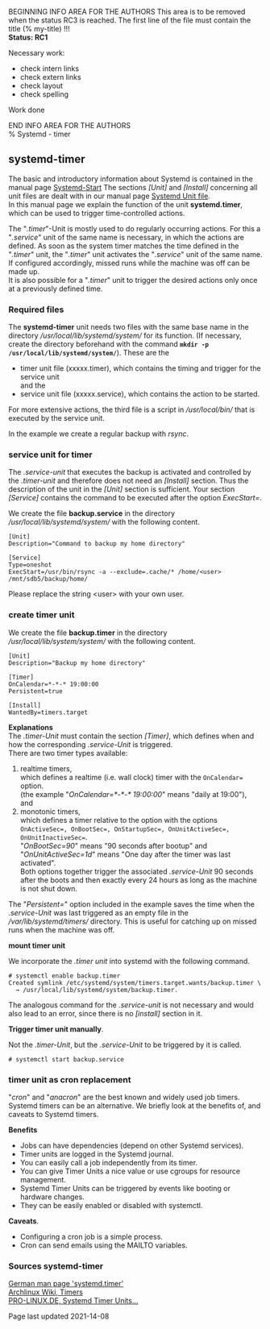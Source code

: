 BEGINNING   INFO AREA FOR THE AUTHORS
This area is to be removed when the status RC3 is reached. The first line of the file must contain the title (% my-title) !!!  
**Status: RC1**

Necessary work:

+ check intern links  
+ check extern links  
+ check layout  
+ check spelling  

Work done


END   INFO AREA FOR THE AUTHORS  
% Systemd - timer

## systemd-timer

The basic and introductory information about Systemd is contained in the manual page [Systemd-Start](./systemd-start_en.md#systemd-der-system--und-dienste-manager) The sections *[Unit]* and *[Install]* concerning all unit files are dealt with in our manual page [Systemd Unit file](./systemd-unit-datei_en.md#systemd-unit-datei).  
In this manual page we explain the function of the unit **systemd.timer**, which can be used to trigger time-controlled actions.

The "*.timer*"-Unit is mostly used to do regularly occurring actions. For this a "*.service*" unit of the same name is necessary, in which the actions are defined. As soon as the system timer matches the time defined in the "*.timer*" unit, the "*.timer*" unit activates the "*.service*" unit of the same name.  
If configured accordingly, missed runs while the machine was off can be made up.  
It is also possible for a "*.timer*" unit to trigger the desired actions only once at a previously defined time.

### Required files

The **systemd-timer** unit needs two files with the same base name in the directory */usr/local/lib/systemd/system/* for its function. (If necessary, create the directory beforehand with the command **`mkdir -p /usr/local/lib/systemd/system/`**). These are the

+ timer unit file (xxxxx.timer), which contains the timing and trigger for the service unit  
    and the  
+ service unit file (xxxxx.service), which contains the action to be started.

For more extensive actions, the third file is a script in */usr/local/bin/* that is executed by the service unit.

In the example we create a regular backup with *rsync*.

### service unit for timer

The *.service-unit* that executes the backup is activated and controlled by the *.timer-unit* and therefore does not need an *[Install]* section. Thus the description of the unit in the *[Unit]* section is sufficient. Your section *[Service]* contains the command to be executed after the option *ExecStart=*.

We create the file **backup.service** in the directory */usr/local/lib/systemd/system/* with the following content.

~~~
[Unit]
Description="Command to backup my home directory"

[Service]
Type=oneshot
ExecStart=/usr/bin/rsync -a --exclude=.cache/* /home/<user> /mnt/sdb5/backup/home/
~~~

Please replace the string \<user\> with your own user.

### create timer unit

We create the file **backup.timer** in the directory */usr/local/lib/system/system/* with the following content.

~~~
[Unit]
Description="Backup my home directory"

[Timer]
OnCalendar=*-*-* 19:00:00
Persistent=true

[Install]
WantedBy=timers.target
~~~

**Explanations**  
The *.timer-Unit* must contain the section *[Timer]*, which defines when and how the corresponding *.service-Unit* is triggered.  
There are two timer types available:

1. realtime timers,  
    which defines a realtime (i.e. wall clock) timer with the `OnCalendar=` option.  
    (the example "*OnCalendar=\*-\*-\* 19:00:00*" means "daily at 19:00"),  
    and  
2. monotonic timers,  
    which defines a timer relative to the option with the options `OnActiveSec=, OnBootSec=, OnStartupSec=, OnUnitActiveSec=, OnUnitInactiveSec=`.  
    "*OnBootSec=90*" means "90 seconds after bootup" and  
    "*OnUnitActiveSec=1d*" means "One day after the timer was last activated".  
    Both options together trigger the associated *.service-Unit* 90 seconds after the boots and then exactly every 24 hours as long as the machine is not shut down.

The "*Persistent=*" option included in the example saves the time when the *.service-Unit* was last triggered as an empty file in the */var/lib/systemd/timers/* directory. This is useful for catching up on missed runs when the machine was off.

**mount timer unit**

We incorporate the *.timer unit* into systemd with the following command.

~~~
# systemctl enable backup.timer
Created symlink /etc/systemd/system/timers.target.wants/backup.timer \
  → /usr/local/lib/systemd/system/backup.timer.
~~~

The analogous command for the *.service-unit* is not necessary and would also lead to an error, since there is no *[install]* section in it.

**Trigger timer unit manually**.

Not the *.timer-Unit*, but the *.service-Unit* to be triggered by it is called.

~~~
# systemctl start backup.service
~~~

### timer unit as cron replacement

"*cron*" and "*anacron*" are the best known and widely used job timers. Systemd timers can be an alternative. We briefly look at the benefits of, and caveats to Systemd timers.

**Benefits**

+ Jobs can have dependencies (depend on other Systemd services).
+ Timer units are logged in the Systemd journal.
+ You can easily call a job independently from its timer.
+ You can give Timer Units a nice value or use cgroups for resource management.
+ Systemd Timer Units can be triggered by events like booting or hardware changes.
+ They can be easily enabled or disabled with systemctl.

**Caveats**.

+ Configuring a cron job is a simple process.
+ Cron can send emails using the MAILTO variables. 

### Sources systemd-timer

[German man page 'systemd.timer'](https://manpages.debian.org/testing/manpages-de/systemd.timer.5.de.html)  
[Archlinux Wiki, Timers](https://wiki.archlinux.org/index.php/Systemd/Timers)  
[PRO-LINUX.DE, Systemd Timer Units...](https://www.pro-linux.de/artikel/2/1992/systemd-timer-units-f%C3%BCr-zeitgesteuerte-aufgaben-verwenden.html)

<div id="rev">Page last updated 2021-14-08</div>
